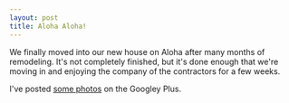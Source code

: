 ```yaml
---
layout: post
title: Aloha Aloha!
---
```


We finally moved into our new house on Aloha after many months of remodeling.
It's not completely finished, but it's done enough that we're moving in and
enjoying the company of the contractors for a few weeks.

I've posted [some photos] on the Googley Plus.

[some photos]: https://plus.google.com/photos/117324666946590926145/albums/5841185467379639953
